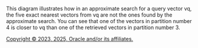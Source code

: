This diagram illustrates how in an approximate search for a query vector vq​, the five exact nearest vectors from vq are not the ones found by the approximate search. You can see that one of the vectors in partition number 4 is closer to
            vq than one of the retrieved vectors in partition number 3.

[Copyright © 2023, 2025, Oracle and/or its affiliates.](../../../dcommon/html/cpyr.htm)

